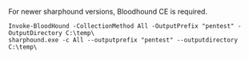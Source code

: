 For newer sharphound versions, Bloodhound CE is required.

```
Invoke-BloodHound -CollectionMethod All -OutputPrefix "pentest" -OutputDirectory C:\temp\
sharphound.exe -c All --outputprefix "pentest" --outputdirectory C:\temp\
```
